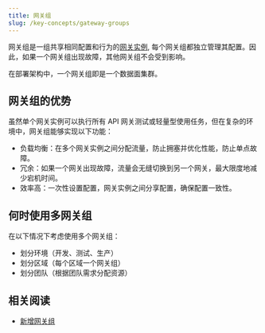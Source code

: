 ```yaml
---
title: 网关组
slug: /key-concepts/gateway-groups
---
```


网关组是一组共享相同配置和行为的[网关实例](./gateway-instances.md), 每个网关组都独立管理其配置。因此，如果一个网关组出现故障，其他网关组不会受到影响。

在部署架构中，一个网关组即是一个数据面集群。

## 网关组的优势

虽然单个网关实例可以执行所有 API 网关测试或轻量型使用任务，但在复杂的环境中，网关组能够实现以下功能：

- 负载均衡：在多个网关实例之间分配流量，防止拥塞并优化性能，防止单点故障。
- 冗余：如果一个网关出现故障，流量会无缝切换到另一个网关，最大限度地减少宕机时间。
- 效率高：一次性设置配置，网关实例之间分享配置，确保配置一致性。

## 何时使用多网关组

在以下情况下考虑使用多个网关组：

- 划分环境（开发、测试、生产）
- 划分区域（每个区域一个网关组）
- 划分团队（根据团队需求分配资源）

## 相关阅读

- [新增网关组](../getting-started/add-gateway-group.md)
